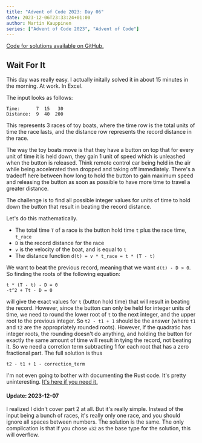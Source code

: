 ```yaml
---
title: "Advent of Code 2023: Day 06"
date: 2023-12-06T23:33:24+01:00
author: Martin Kauppinen
series: ["Advent of Code 2023", "Advent of Code"]
---
```


[Code for solutions available on GitHub.](https://github.com/martinkauppinen/aoc-2023/)

## Wait For It
This day was really easy. I actually initally solved it in about 15 minutes in
the morning. At work. In Excel.

The input looks as follows:
```
Time:      7  15   30
Distance:  9  40  200
```

This represents 3 races of toy boats, where the time row is the total units of
time the race lasts, and the distance row represents the record distance in the
race.

The way the toy boats move is that they have a button on top that for every unit
of time it is held down, they gain 1 unit of speed which is unleashed when the
button is released. Think remote control car being held in the air while being
accelerated then dropped and taking off immediately. There's a tradeoff here
between how long to hold the button to gain maximum speed and releasing the
button as soon as possible to have more time to travel a greater distance.

The challenge is to find all possible integer values for units of time to hold
down the button that result in beating the record distance.

Let's do this mathematically.

* The total time `T` of a race is the button hold time `t` plus the race time, `t_race`
* `D` is the record distance for the race
* `v` is the velocity of the boat, and is equal to `t`
* The distance function `d(t) = v * t_race = t * (T - t)`

We want to beat the previous record, meaning that we want `d(t) - D > 0`. So finding the roots of the following equation:
```
t * (T - t) - D = 0
-t^2 + Tt - D = 0
```
will give the exact values for `t` (button hold time) that will result in beating the
record. However, since the button can only be held for integer units of time, we need
to round the lower root of `t` to the next integer, and the upper root to the previous
integer. So `t2 - t1 + 1` should be the answer (where `t1` and `t2` are the
appropriately rounded roots). However, If the quadratic has integer roots, the
rounding doesn't do anything, and holding the button for exactly the same amount
of time will result in tying the record, not beating it. So we need a corretion
term subtracting 1 for each root that has a zero fractional part. The full
solution is thus
```
t2 - t1 + 1 - correction_term
```
I'm not even going to bother with documenting the Rust code. It's pretty uninteresting. [It's here if you need it.](https://github.com/martinkauppinen/aoc-2023/commit/c72fe7db50913c0a6f4a6f01dfbc95f3afce60b3)

#### Update: 2023-12-07
I realized I didn't cover part 2 at all. But it's really simple. Instead of the
input being a bunch of races, it's really only one race, and you should ignore
all spaces between numbers. The solution is the same. The only complication is
that if you chose `u32` as the base type for the solution, this will overflow.
